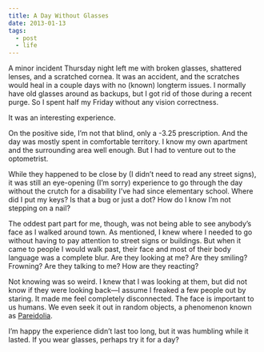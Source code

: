 ```yaml
---
title: A Day Without Glasses
date: 2013-01-13
tags:
  - post
  - life
---
```


A minor incident Thursday night left me with broken glasses, shattered lenses, and a scratched cornea. It was an accident, and the scratches would heal in a couple days with no (known) longterm issues. I normally have old glasses around as backups, but I got rid of those during a recent purge. So I spent half my Friday without any vision correctness.

It was an interesting experience.

On the positive side, I’m not that blind, only a -3.25 prescription. And the day was mostly spent in comfortable territory. I know my own apartment and the surrounding area well enough. But I had to venture out to the optometrist.

While they happened to be close by (I didn’t need to read any street signs), it was still an eye-opening (I’m sorry) experience to go through the day without the crutch for a disability I’ve had since elementary school. Where did I put my keys? Is that a bug or just a dot? How do I know I’m not stepping on a nail?

The oddest part part for me, though, was not being able to see anybody’s face as I walked around town. As mentioned, I knew where I needed to go without having to pay attention to street signs or buildings. But when it came to people I would walk past, their face and most of their body language was a complete blur. Are they looking at me? Are they smiling? Frowning? Are they talking to me? How are they reacting?

Not knowing was so weird. I knew that I was looking at them, but did not know if they were looking back—I assume I freaked a few people out by staring. It made me feel completely disconnected. The face is important to us humans. We even seek it out in random objects, a phenomenon known as [Pareidolia](http://en.wikipedia.org/wiki/Pareidolia).

I’m happy the experience didn’t last too long, but it was humbling while it lasted. If you wear glasses, perhaps try it for a day?
